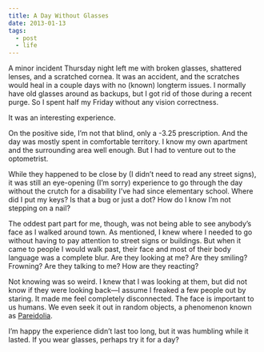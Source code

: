 ```yaml
---
title: A Day Without Glasses
date: 2013-01-13
tags:
  - post
  - life
---
```


A minor incident Thursday night left me with broken glasses, shattered lenses, and a scratched cornea. It was an accident, and the scratches would heal in a couple days with no (known) longterm issues. I normally have old glasses around as backups, but I got rid of those during a recent purge. So I spent half my Friday without any vision correctness.

It was an interesting experience.

On the positive side, I’m not that blind, only a -3.25 prescription. And the day was mostly spent in comfortable territory. I know my own apartment and the surrounding area well enough. But I had to venture out to the optometrist.

While they happened to be close by (I didn’t need to read any street signs), it was still an eye-opening (I’m sorry) experience to go through the day without the crutch for a disability I’ve had since elementary school. Where did I put my keys? Is that a bug or just a dot? How do I know I’m not stepping on a nail?

The oddest part part for me, though, was not being able to see anybody’s face as I walked around town. As mentioned, I knew where I needed to go without having to pay attention to street signs or buildings. But when it came to people I would walk past, their face and most of their body language was a complete blur. Are they looking at me? Are they smiling? Frowning? Are they talking to me? How are they reacting?

Not knowing was so weird. I knew that I was looking at them, but did not know if they were looking back—I assume I freaked a few people out by staring. It made me feel completely disconnected. The face is important to us humans. We even seek it out in random objects, a phenomenon known as [Pareidolia](http://en.wikipedia.org/wiki/Pareidolia).

I’m happy the experience didn’t last too long, but it was humbling while it lasted. If you wear glasses, perhaps try it for a day?
